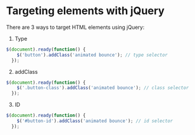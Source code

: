 # Targeting elements with jQuery

There are 3 ways to target HTML elements using jQuery:

1. Type

```javascript
$(document).ready(function() {
    $('button').addClass('animated bounce'); // type selector
  });
```

2. addClass

```javascript
$(document).ready(function() {
    $('.button-class').addClass('animated bounce'); // class selector
  });
```
3. ID
```javascript
$(document).ready(function() {
    $('#button-id').addClass('animated bounce'); // id selector
  });
```
